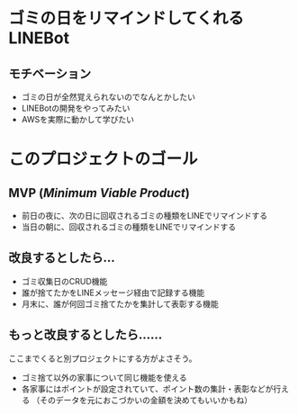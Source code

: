 # ゴミの日をリマインドしてくれるLINEBot
## モチベーション
- ゴミの日が全然覚えられないのでなんとかしたい
- LINEBotの開発をやってみたい
- AWSを実際に動かして学びたい

# このプロジェクトのゴール
## MVP (*Minimum Viable Product*)
- 前日の夜に、次の日に回収されるゴミの種類をLINEでリマインドする
- 当日の朝に、回収されるゴミの種類をLINEでリマインドする

## 改良するとしたら…
- ゴミ収集日のCRUD機能
- 誰が捨てたかをLINEメッセージ経由で記録する機能
- 月末に、誰が何回ゴミ捨てたかを集計して表彰する機能

## もっと改良するとしたら……
ここまでくると別プロジェクトにする方がよさそう。
- ゴミ捨て以外の家事について同じ機能を使える
- 各家事にはポイントが設定されていて、ポイント数の集計・表彰などが行える （そのデータを元におこづかいの金額を決めてもいいかもね）